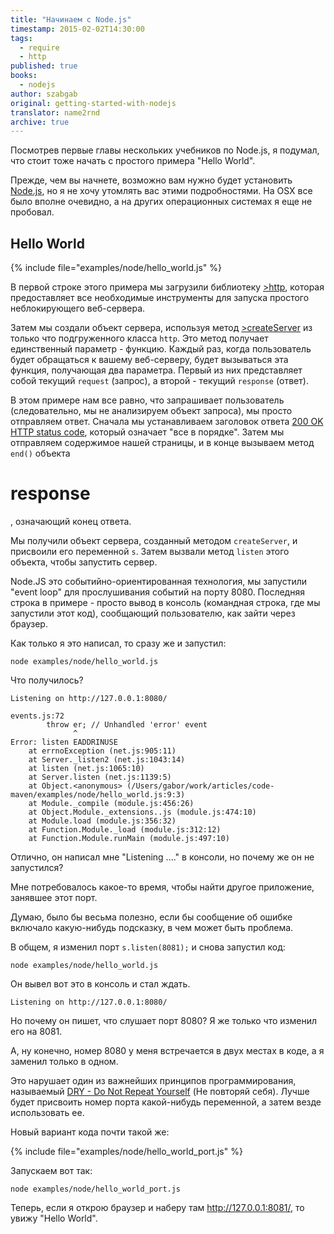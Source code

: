 ```yaml
---
title: "Начинаем с Node.js"
timestamp: 2015-02-02T14:30:00
tags:
  - require
  - http
published: true
books:
  - nodejs
author: szabgab
original: getting-started-with-nodejs
translator: name2rnd
archive: true
---
```



Посмотрев первые главы нескольких учебников по Node.js, я подумал, что стоит тоже начать с простого примера "Hello World".


Прежде, чем вы начнете, возможно вам нужно будет установить [Node.js](http://nodejs.org/), но я не хочу утомлять вас этими подробностями.
На OSX все было вполне очевидно, а на других операционных системах я еще не пробовал.

## Hello World

{% include file="examples/node/hello_world.js" %}

В первой строке этого примера мы загрузили библиотеку [>http](http://nodejs.org/api/http.html), которая предоставляет все необходимые инструменты для запуска простого неблокирующего веб-сервера. 

Затем мы создали объект сервера, используя метод [>createServer](http://nodejs.org/api/http.html#http_http_createserver_requestlistener) из только что подгруженного класса `http`. Это метод получает единственный параметр - функцию. Каждый раз, когда пользователь будет обращаться к вашему веб-серверу, будет вызываться эта функция, получающая два параметра. Первый из них представляет собой текущий `request` (запрос), а второй - текущий `response` (ответ).

В этом примере нам все равно, что запрашивает пользователь (следовательно, мы не анализируем объект запроса), мы просто отправляем ответ.
Сначала мы устанавливаем заголовок ответа [200 OK HTTP status code](http://en.wikipedia.org/wiki/List_of_HTTP_status_codes),
который означает "все в порядке". Затем мы отправляем содержимое нашей страницы, и в конце вызываем метод `end()` объекта 
<h1>response</h1>, означающий конец ответа.

Мы получили объект сервера, созданный методом `createServer`, и присвоили его переменной `s`.
Затем вызвали метод `listen` этого объекта, чтобы запустить сервер. 

Node.JS это событийно-ориентированная технология, мы запустили "event loop" для прослушивания событий на порту 8080.
Последняя строка в примере - просто вывод в консоль (командная строка, где мы запустили этот код), сообщающий пользователю, 
как зайти через браузер.

Как только я это написал, то сразу же и запустил:

`node examples/node/hello_world.js`

Что получилось?

```
Listening on http://127.0.0.1:8080/

events.js:72
        throw er; // Unhandled 'error' event
              ^
Error: listen EADDRINUSE
    at errnoException (net.js:905:11)
    at Server._listen2 (net.js:1043:14)
    at listen (net.js:1065:10)
    at Server.listen (net.js:1139:5)
    at Object.<anonymous> (/Users/gabor/work/articles/code-maven/examples/node/hello_world.js:9:3)
    at Module._compile (module.js:456:26)
    at Object.Module._extensions..js (module.js:474:10)
    at Module.load (module.js:356:32)
    at Function.Module._load (module.js:312:12)
    at Function.Module.runMain (module.js:497:10)
```

Отлично, он написал мне "Listening ...." в консоли, но почему же он не запустился?

Мне потребовалось какое-то время, чтобы найти другое приложение, занявшее этот порт.

Думаю, было бы весьма полезно, если бы сообщение об ошибке включало какую-нибудь подсказку, в чем может быть проблема.

В общем, я изменил порт `s.listen(8081);` и снова запустил код:

`node examples/node/hello_world.js`

Он вывел вот это в консоль и стал ждать.

```
Listening on http://127.0.0.1:8080/
```

Но почему он пишет, что слушает порт 8080? Я же только что изменил его на 8081.

А, ну конечно, номер 8080 у меня встречается в двух местах в коде, а я заменил только в одном.

Это нарушает один из важнейших принципов программирования, называемый 
[DRY - Do Not Repeat Yourself](http://en.wikipedia.org/wiki/Don%27t_repeat_yourself) (Не повторяй себя).
Лучше будет присвоить номер порта какой-нибудь переменной, а затем везде использовать ее.

Новый вариант кода почти такой же:

{% include file="examples/node/hello_world_port.js" %}

Запускаем вот так:

`node examples/node/hello_world_port.js`

Теперь, если я открою браузер и наберу там http://127.0.0.1:8081/, то увижу "Hello World".
